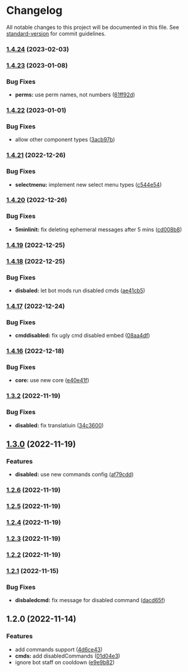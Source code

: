 # Changelog

All notable changes to this project will be documented in this file. See [standard-version](https://github.com/conventional-changelog/standard-version) for commit guidelines.

### [1.4.24](https://github.com/EazyAutodelete/commands-support/compare/v1.4.23...v1.4.24) (2023-02-03)

### [1.4.23](https://github.com/EazyAutodelete/commands-support/compare/v1.4.22...v1.4.23) (2023-01-08)


### Bug Fixes

* **perms:** use perm names, not numbers ([61ff92d](https://github.com/EazyAutodelete/commands-support/commit/61ff92dda48810a50a5f800be0cbb7b03a8a0bb6))

### [1.4.22](https://github.com/EazyAutodelete/commands-support/compare/v1.4.21...v1.4.22) (2023-01-01)


### Bug Fixes

* allow other component types ([3acb97b](https://github.com/EazyAutodelete/commands-support/commit/3acb97bba30c4fb3ca242c6a57366521a8a08191))

### [1.4.21](https://github.com/EazyAutodelete/commands-support/compare/v1.4.20...v1.4.21) (2022-12-26)


### Bug Fixes

* **selectmenu:** implement new select menu types ([c544e54](https://github.com/EazyAutodelete/commands-support/commit/c544e54c38928a883c78e6fda0ed72e6c1db2dfe))

### [1.4.20](https://github.com/EazyAutodelete/commands-support/compare/v1.4.19...v1.4.20) (2022-12-26)


### Bug Fixes

* **5minlinit:** fix deleting ephemeral messages after 5 mins ([cd008b8](https://github.com/EazyAutodelete/commands-support/commit/cd008b80fc8aa5d3a338173f3ca2a20a7389ae21))

### [1.4.19](https://github.com/EazyAutodelete/commands-support/compare/v1.4.18...v1.4.19) (2022-12-25)

### [1.4.18](https://github.com/EazyAutodelete/commands-support/compare/v1.4.17...v1.4.18) (2022-12-25)


### Bug Fixes

* **disbaled:** let bot mods run disabled cmds ([ae41cb5](https://github.com/EazyAutodelete/commands-support/commit/ae41cb5e9b3b7b37f53c1e147a8db9c1729251a4))

### [1.4.17](https://github.com/EazyAutodelete/commands-support/compare/v1.4.16...v1.4.17) (2022-12-24)


### Bug Fixes

* **cmddisabled:** fix ugly cmd disabled embed ([08aa4df](https://github.com/EazyAutodelete/commands-support/commit/08aa4df00e43b712a853ed2ac882d51382bfe113))

### [1.4.16](https://github.com/EazyAutodelete/commands-support/compare/v1.3.2...v1.4.16) (2022-12-18)


### Bug Fixes

* **core:** use new core ([e40e41f](https://github.com/EazyAutodelete/commands-support/commit/e40e41ffe502a776c301b59a0429970f358bd81f))

### [1.3.2](https://github.com/EazyAutodelete/commands-support/compare/v1.3.0...v1.3.2) (2022-11-19)


### Bug Fixes

* **disabled:** fix translatiuin ([34c3600](https://github.com/EazyAutodelete/commands-support/commit/34c36004c6801ea6c41901b5dcf4f0d5e0db321d))

## [1.3.0](https://github.com/EazyAutodelete/commands-support/compare/v1.2.6...v1.3.0) (2022-11-19)


### Features

* **disabled:** use new commands config ([af79cdd](https://github.com/EazyAutodelete/commands-support/commit/af79cdda1c93609b045245f81465df301cfdb501))

### [1.2.6](https://github.com/EazyAutodelete/commands-support/compare/v1.2.5...v1.2.6) (2022-11-19)

### [1.2.5](https://github.com/EazyAutodelete/commands-support/compare/v1.2.4...v1.2.5) (2022-11-19)

### [1.2.4](https://github.com/EazyAutodelete/commands-support/compare/v1.2.3...v1.2.4) (2022-11-19)

### [1.2.3](https://github.com/EazyAutodelete/commands-support/compare/v1.2.2...v1.2.3) (2022-11-19)

### [1.2.2](https://github.com/EazyAutodelete/commands-support/compare/v1.2.1...v1.2.2) (2022-11-19)

### [1.2.1](https://github.com/EazyAutodelete/commands-support/compare/v1.2.0...v1.2.1) (2022-11-15)


### Bug Fixes

* **disbaledcmd:** fix message for disabled command ([dacd65f](https://github.com/EazyAutodelete/commands-support/commit/dacd65f19929bfd95d5b26ce2d9a0d8aaaf3ca6d))

## 1.2.0 (2022-11-14)


### Features

* add commands support ([4d6ce43](https://github.com/EazyAutodelete/commands-support/commit/4d6ce4396b520b65b838cde392d93a9e6b52b5cc))
* **cmds:** add disabledCommands ([01d04e3](https://github.com/EazyAutodelete/commands-support/commit/01d04e3b0e2f602d281b096a8b4bc987b827e772))
* ignore bot staff on cooldown ([e9e9b82](https://github.com/EazyAutodelete/commands-support/commit/e9e9b82555bd55efb610efa9955eb8665fd82931))
